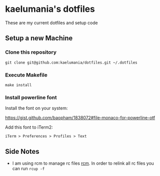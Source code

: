 # kaelumania's dotfiles

These are my current dotfiles and setup code

## Setup a new Machine

### Clone this repository

`git clone git@github.com:kaelumania/dotfiles.git ~/.dotfiles`

### Execute Makefile

`make install`

### Install powerline font

Install the font on your system:

https://gist.github.com/baopham/1838072#file-monaco-for-powerline-otf

Add this font to iTerm2:

`iTerm > Preferences > Profiles > Text`

## Side Notes

* I am using rcm to manage rc files [rcm](https://github.com/thoughtbot/rcm). In order to relink all rc files you can run `rcup -f`
